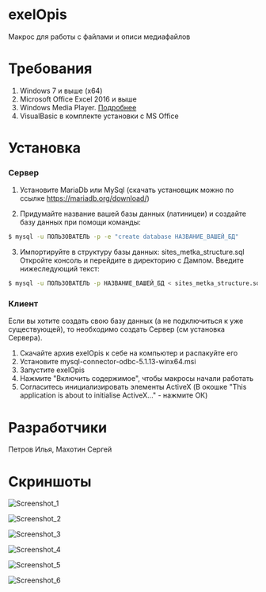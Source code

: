 # exelOpis
Макрос для работы с файлами и описи медиафайлов

# Требования
1. Windows 7 и выше (x64)
2. Microsoft Office Excel 2016 и выше
3. Windows Media Player. [Подробнее](https://support.microsoft.com/ru-ru/windows/%D0%BA%D0%B0%D0%BA-%D1%81%D0%BA%D0%B0%D1%87%D0%B0%D1%82%D1%8C-%D0%BF%D1%80%D0%BE%D0%B8%D0%B3%D1%80%D1%8B%D0%B2%D0%B0%D1%82%D0%B5%D0%BB%D1%8C-windows-media-81718e0d-cfce-25b1-aee3-94596b658287)
4.  VisualBasic в комплекте установки с MS Office

# Установка
### Сервер 
1. Установите MariaDb или MySql (скачать установщик можно по ссылке https://mariadb.org/download/)

2. Придумайте название вашей базы данных (латиницеи) и создайте базу данных при помощи команды:

```sh
$ mysql -u ПОЛЬЗОВАТЕЛЬ -p -e "create database НАЗВАНИЕ_ВАШЕЙ_БД" 
```

3. Импортируйте в структуру базы данных: sites_metka_structure.sql
Откройте консоль и перейдите в директорию с Дампом. 
Введите нижеследующий текст:

```sh
$ mysql -u ПОЛЬЗОВАТЕЛЬ -p НАЗВАНИЕ_ВАШЕЙ_БД < sites_metka_structure.sql 
```


### Клиент 
Если вы хотите создать свою базу данных (а не подключиться к уже существующей), то необходимо создать Cервер (см установка Сервера).
1. Скачайте архив exelOpis к себе на компьютер и распакуйте его
2. Установите mysql-connector-odbc-5.1.13-winx64.msi
3. Запустите exelOpis 
4. Нажмите "Включить содержимое", чтобы макросы начали работать
5. Согласитесь инициализировать элементы ActiveX (В окошке "This application is about to initialise ActiveX..."  - нажмите ОК)


# Разработчики
Петров Илья,
Махотин Сергей 


# Скриншоты
![Screenshot_1](https://user-images.githubusercontent.com/6277090/181240791-ab1b426b-6c85-4f2f-9494-dcaa615dcb08.jpg)

![Screenshot_2](https://user-images.githubusercontent.com/6277090/181240872-26883a12-cee1-46d2-95f4-ebb4c3cbe6d3.jpg)

![Screenshot_3](https://user-images.githubusercontent.com/6277090/181240885-bda33550-d6b1-4a65-a188-dcea0d0c67d8.jpg)

![Screenshot_4](https://user-images.githubusercontent.com/6277090/181240906-a0246971-f9aa-4a82-aa8a-21e3ff978296.jpg)

![Screenshot_5](https://user-images.githubusercontent.com/6277090/181240914-c71105a5-de90-40a1-9518-dccee4a18c7d.jpg)

![Screenshot_6](https://user-images.githubusercontent.com/6277090/181240932-dc77586c-0b13-4fe6-be4a-8d173fcc510f.jpg)
